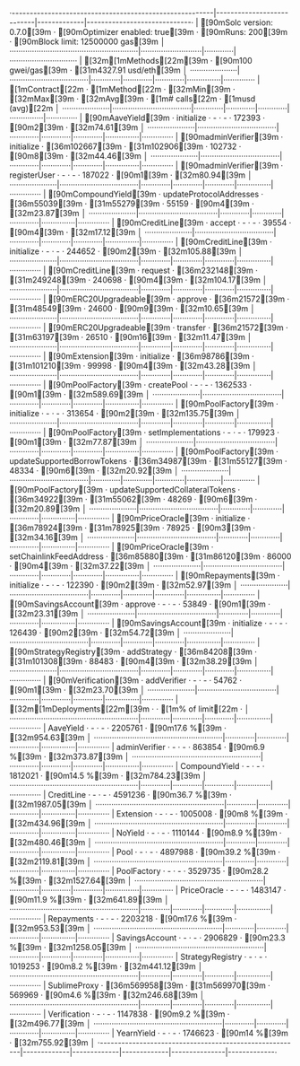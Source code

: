 ·--------------------------------------------------------|---------------------------|-------------|-----------------------------·
|                  [90mSolc version: 0.7.0[39m                   ·  [90mOptimizer enabled: true[39m  ·  [90mRuns: 200[39m  ·  [90mBlock limit: 12500000 gas[39m  │
·························································|···························|·············|······························
|  [32m[1mMethods[22m[39m                                               ·              [90m100 gwei/gas[39m               ·       [31m4327.91 usd/eth[39m       │
·····················|···································|·············|·············|·············|···············|··············
|  [1mContract[22m          ·  [1mMethod[22m                           ·  [32mMin[39m        ·  [32mMax[39m        ·  [32mAvg[39m        ·  [1m# calls[22m      ·  [1musd (avg)[22m  │
·····················|···································|·············|·············|·············|···············|··············
|  [90mAaveYield[39m         ·  initialize                       ·          -  ·          -  ·     172393  ·            [90m2[39m  ·      [32m74.61[39m  │
·····················|···································|·············|·············|·············|···············|··············
|  [90madminVerifier[39m     ·  initialize                       ·     [36m102667[39m  ·     [31m102906[39m  ·     102732  ·            [90m8[39m  ·      [32m44.46[39m  │
·····················|···································|·············|·············|·············|···············|··············
|  [90madminVerifier[39m     ·  registerUser                     ·          -  ·          -  ·     187022  ·            [90m1[39m  ·      [32m80.94[39m  │
·····················|···································|·············|·············|·············|···············|··············
|  [90mCompoundYield[39m     ·  updateProtocolAddresses          ·      [36m55039[39m  ·      [31m55279[39m  ·      55159  ·            [90m4[39m  ·      [32m23.87[39m  │
·····················|···································|·············|·············|·············|···············|··············
|  [90mCreditLine[39m        ·  accept                           ·          -  ·          -  ·      39554  ·            [90m4[39m  ·      [32m17.12[39m  │
·····················|···································|·············|·············|·············|···············|··············
|  [90mCreditLine[39m        ·  initialize                       ·          -  ·          -  ·     244652  ·            [90m2[39m  ·     [32m105.88[39m  │
·····················|···································|·············|·············|·············|···············|··············
|  [90mCreditLine[39m        ·  request                          ·     [36m232148[39m  ·     [31m249248[39m  ·     240698  ·            [90m4[39m  ·     [32m104.17[39m  │
·····················|···································|·············|·············|·············|···············|··············
|  [90mERC20Upgradeable[39m  ·  approve                          ·      [36m21572[39m  ·      [31m48549[39m  ·      24600  ·            [90m9[39m  ·      [32m10.65[39m  │
·····················|···································|·············|·············|·············|···············|··············
|  [90mERC20Upgradeable[39m  ·  transfer                         ·      [36m21572[39m  ·      [31m63197[39m  ·      26510  ·           [90m16[39m  ·      [32m11.47[39m  │
·····················|···································|·············|·············|·············|···············|··············
|  [90mExtension[39m         ·  initialize                       ·      [36m98786[39m  ·     [31m101210[39m  ·      99998  ·            [90m4[39m  ·      [32m43.28[39m  │
·····················|···································|·············|·············|·············|···············|··············
|  [90mPoolFactory[39m       ·  createPool                       ·          -  ·          -  ·    1362533  ·            [90m1[39m  ·     [32m589.69[39m  │
·····················|···································|·············|·············|·············|···············|··············
|  [90mPoolFactory[39m       ·  initialize                       ·          -  ·          -  ·     313654  ·            [90m2[39m  ·     [32m135.75[39m  │
·····················|···································|·············|·············|·············|···············|··············
|  [90mPoolFactory[39m       ·  setImplementations               ·          -  ·          -  ·     179923  ·            [90m1[39m  ·      [32m77.87[39m  │
·····················|···································|·············|·············|·············|···············|··············
|  [90mPoolFactory[39m       ·  updateSupportedBorrowTokens      ·      [36m34987[39m  ·      [31m55127[39m  ·      48334  ·            [90m6[39m  ·      [32m20.92[39m  │
·····················|···································|·············|·············|·············|···············|··············
|  [90mPoolFactory[39m       ·  updateSupportedCollateralTokens  ·      [36m34922[39m  ·      [31m55062[39m  ·      48269  ·            [90m6[39m  ·      [32m20.89[39m  │
·····················|···································|·············|·············|·············|···············|··············
|  [90mPriceOracle[39m       ·  initialize                       ·      [36m78924[39m  ·      [31m78925[39m  ·      78925  ·            [90m3[39m  ·      [32m34.16[39m  │
·····················|···································|·············|·············|·············|···············|··············
|  [90mPriceOracle[39m       ·  setChainlinkFeedAddress          ·      [36m85880[39m  ·      [31m86120[39m  ·      86000  ·            [90m4[39m  ·      [32m37.22[39m  │
·····················|···································|·············|·············|·············|···············|··············
|  [90mRepayments[39m        ·  initialize                       ·          -  ·          -  ·     122390  ·            [90m2[39m  ·      [32m52.97[39m  │
·····················|···································|·············|·············|·············|···············|··············
|  [90mSavingsAccount[39m    ·  approve                          ·          -  ·          -  ·      53849  ·            [90m1[39m  ·      [32m23.31[39m  │
·····················|···································|·············|·············|·············|···············|··············
|  [90mSavingsAccount[39m    ·  initialize                       ·          -  ·          -  ·     126439  ·            [90m2[39m  ·      [32m54.72[39m  │
·····················|···································|·············|·············|·············|···············|··············
|  [90mStrategyRegistry[39m  ·  addStrategy                      ·      [36m84208[39m  ·     [31m101308[39m  ·      88483  ·            [90m4[39m  ·      [32m38.29[39m  │
·····················|···································|·············|·············|·············|···············|··············
|  [90mVerification[39m      ·  addVerifier                      ·          -  ·          -  ·      54762  ·            [90m1[39m  ·      [32m23.70[39m  │
·····················|···································|·············|·············|·············|···············|··············
|  [32m[1mDeployments[22m[39m                                           ·                                         ·  [1m% of limit[22m   ·             │
·························································|·············|·············|·············|···············|··············
|  AaveYield                                             ·          -  ·          -  ·    2205761  ·       [90m17.6 %[39m  ·     [32m954.63[39m  │
·························································|·············|·············|·············|···············|··············
|  adminVerifier                                         ·          -  ·          -  ·     863854  ·        [90m6.9 %[39m  ·     [32m373.87[39m  │
·························································|·············|·············|·············|···············|··············
|  CompoundYield                                         ·          -  ·          -  ·    1812021  ·       [90m14.5 %[39m  ·     [32m784.23[39m  │
·························································|·············|·············|·············|···············|··············
|  CreditLine                                            ·          -  ·          -  ·    4591236  ·       [90m36.7 %[39m  ·    [32m1987.05[39m  │
·························································|·············|·············|·············|···············|··············
|  Extension                                             ·          -  ·          -  ·    1005008  ·          [90m8 %[39m  ·     [32m434.96[39m  │
·························································|·············|·············|·············|···············|··············
|  NoYield                                               ·          -  ·          -  ·    1110144  ·        [90m8.9 %[39m  ·     [32m480.46[39m  │
·························································|·············|·············|·············|···············|··············
|  Pool                                                  ·          -  ·          -  ·    4897988  ·       [90m39.2 %[39m  ·    [32m2119.81[39m  │
·························································|·············|·············|·············|···············|··············
|  PoolFactory                                           ·          -  ·          -  ·    3529735  ·       [90m28.2 %[39m  ·    [32m1527.64[39m  │
·························································|·············|·············|·············|···············|··············
|  PriceOracle                                           ·          -  ·          -  ·    1483147  ·       [90m11.9 %[39m  ·     [32m641.89[39m  │
·························································|·············|·············|·············|···············|··············
|  Repayments                                            ·          -  ·          -  ·    2203218  ·       [90m17.6 %[39m  ·     [32m953.53[39m  │
·························································|·············|·············|·············|···············|··············
|  SavingsAccount                                        ·          -  ·          -  ·    2906829  ·       [90m23.3 %[39m  ·    [32m1258.05[39m  │
·························································|·············|·············|·············|···············|··············
|  StrategyRegistry                                      ·          -  ·          -  ·    1019253  ·        [90m8.2 %[39m  ·     [32m441.12[39m  │
·························································|·············|·············|·············|···············|··············
|  SublimeProxy                                          ·     [36m569958[39m  ·     [31m569970[39m  ·     569969  ·        [90m4.6 %[39m  ·     [32m246.68[39m  │
·························································|·············|·············|·············|···············|··············
|  Verification                                          ·          -  ·          -  ·    1147838  ·        [90m9.2 %[39m  ·     [32m496.77[39m  │
·························································|·············|·············|·············|···············|··············
|  YearnYield                                            ·          -  ·          -  ·    1746623  ·         [90m14 %[39m  ·     [32m755.92[39m  │
·--------------------------------------------------------|-------------|-------------|-------------|---------------|-------------·